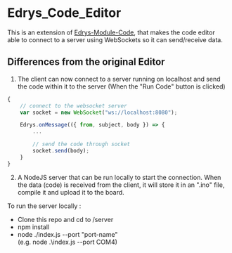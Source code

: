 # Edrys_Code_Editor

This is an extension of [Edrys-Module-Code](https://github.com/Cross-Lab-Project/edrys_module-editor), that makes the code editor able to connect to a server using WebSockets so it can send/receive data.

## Differences from the original Editor

1. The client can now connect to a server running on localhost and send the code within it to the server (When the "Run Code" button is clicked)

```js
{
    // connect to the websocket server
    var socket = new WebSocket("ws://localhost:8080");

    Edrys.onMessage(({ from, subject, body }) => {
        ...

        // send the code through socket
        socket.send(body);
    }
}
```

2. A NodeJS server that can be run locally to start the connection. When the data (code) is received from the client, it will store it in an ".ino" file, compile it and upload it to the board.

To run the server locally :

* Clone this repo and cd to /server
* npm install
* node ./index.js --port "port-name" \
(e.g. node .\index.js --port COM4)
